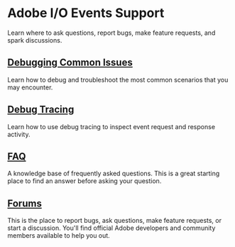<!--:navOrder: 3-->

# Adobe I/O Events Support

Learn where to ask questions, report bugs, make feature requests, and spark discussions.

## [Debugging Common Issues](debug.md)

Learn how to debug and troubleshoot the most common scenarios that you may encounter.

## [Debug Tracing](tracing.md)

Learn how to use debug tracing to inspect event request and response activity.

## [FAQ](faq.md)

A knowledge base of frequently asked questions. This is a great starting place to find an answer before asking your question.

## [Forums](https://forums.adobe.com/community/adobe-io/adobe-io-events)

This is the place to report bugs, ask questions, make feature requests, or start a discussion. 
You'll find official Adobe developers and community members available to help you out.


<!-- - [Request docs from the Customer Care Support team - see details]()
  - [Initial Triage doc]()
  - [Troubleshooting Tools & Access to these tools]()
  - [Troubleshooting workflow]()
  - [Technical Enablement]()  -->
